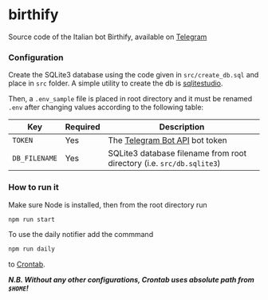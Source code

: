 # birthify

Source code of the Italian bot Birthify, available on [Telegram](https://t.me/birthdayNotify_bot)

### Configuration

Create the SQLite3 database using the code given in `src/create_db.sql` and place in `src` folder. A simple utility to create the db is [sqlitestudio](https://sqlitestudio.pl).

Then, a `.env_sample` file is placed in root directory and it must be renamed `.env` after changing values according to the following table:

| Key | Required | Description |
| --- | --- | --- |
| `TOKEN` | Yes | The [Telegram Bot API](https://core.telegram.org/bots/api) bot token |
| `DB_FILENAME` | Yes| SQLite3 database filename from root directory (i.e. `src/db.sqlite3`) |

### How to run it

Make sure Node is installed, then from the root directory run 
```bash
npm run start
```

To use the daily notifier add the commmand 
```bash
npm run daily
```
to [Crontab](https://www.adminschoice.com/crontab-quick-reference).

***N.B. Without any other configurations, Crontab uses absolute path from `$HOME`!***